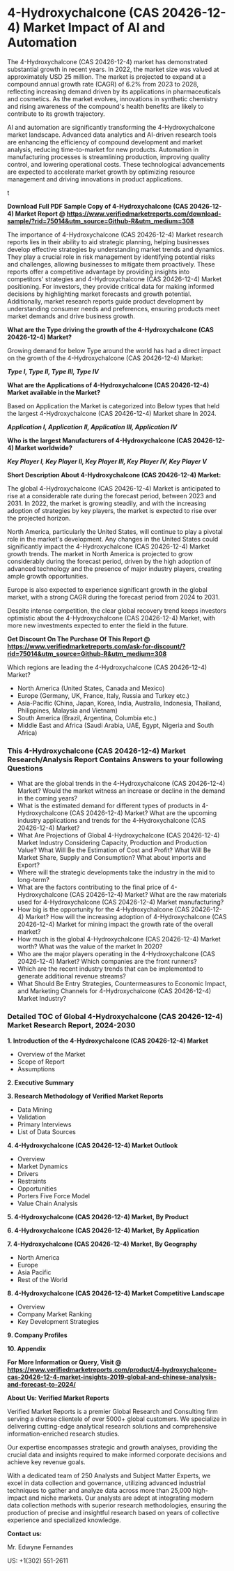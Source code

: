 <meta name="title" content="Global 4-Hydroxychalcone (CAS 20426-12-4) Market Impact of AI and Automation"><meta name="description" content="The 4-Hydroxychalcone (CAS 20426-12-4) market has demonstrated substantial growth in recent years. In 2022, the market size was valued at approximately USD 25 million."><meta name="title" content="4-Hydroxychalcone (CAS 20426-12-4) Market Size, Share, Scope, Trends, Growth, Opportunities, Analysis, Forecast"><h1>4-Hydroxychalcone (CAS 20426-12-4) Market Impact of AI and Automation</h1><p>The 4-Hydroxychalcone (CAS 20426-12-4) market has demonstrated substantial growth in recent years. In 2022, the market size was valued at approximately USD 25 million. The market is projected to expand at a compound annual growth rate (CAGR) of 6.2% from 2023 to 2028, reflecting increasing demand driven by its applications in pharmaceuticals and cosmetics. As the market evolves, innovations in synthetic chemistry and rising awareness of the compound's health benefits are likely to contribute to its growth trajectory.</p><p>AI and automation are significantly transforming the 4-Hydroxychalcone market landscape. Advanced data analytics and AI-driven research tools are enhancing the efficiency of compound development and market analysis, reducing time-to-market for new products. Automation in manufacturing processes is streamlining production, improving quality control, and lowering operational costs. These technological advancements are expected to accelerate market growth by optimizing resource management and driving innovations in product applications.</p>t</p><p id="" class=""><strong>Download Full PDF Sample Copy of 4-Hydroxychalcone (CAS 20426-12-4) Market Report @ <a href="https://www.verifiedmarketreports.com/download-sample/?rid=75014&utm_source=Github-R&utm_medium=308" target="_blank">https://www.verifiedmarketreports.com/download-sample/?rid=75014&utm_source=Github-R&utm_medium=308</a></strong></p><p>The importance of&nbsp;4-Hydroxychalcone (CAS 20426-12-4) Market research reports lies in their ability to aid strategic planning, helping businesses develop effective strategies by understanding market trends and dynamics. They play a crucial role in risk management by identifying potential risks and challenges, allowing businesses to mitigate them proactively. These reports offer a competitive advantage by providing insights into competitors' strategies and 4-Hydroxychalcone (CAS 20426-12-4) Market positioning. For investors, they provide critical data for making informed decisions by highlighting market forecasts and growth potential. Additionally, market research reports guide product development by understanding consumer needs and preferences, ensuring products meet market demands and drive business growth.</p><p><strong>What are the&nbsp;Type driving the growth of the 4-Hydroxychalcone (CAS 20426-12-4) Market?</strong></p><p id="" class="">Growing demand for below Type around the world has had a direct impact on the growth of the 4-Hydroxychalcone (CAS 20426-12-4) Market:</p><em><strong>Type I, Type II, Type III, Type IV</strong></em></p><strong>What are the&nbsp;Applications&nbsp;of 4-Hydroxychalcone (CAS 20426-12-4) Market available in the Market?</strong></p><p id="" class="">Based on Application the Market is categorized into Below types that held the largest 4-Hydroxychalcone (CAS 20426-12-4) Market share In 2024.</p><em><strong>Application I, Application II, Application III, Application IV</strong></em></p><strong>Who is the largest Manufacturers of 4-Hydroxychalcone (CAS 20426-12-4) Market worldwide?</strong></p><p><em><strong>Key Player I, Key Player II, Key Player III, Key Player IV, Key Player V</strong></em></p><p id="" class=""><strong>Short Description About 4-Hydroxychalcone (CAS 20426-12-4) Market:</strong></p><p>The global 4-Hydroxychalcone (CAS 20426-12-4) Market is anticipated to rise at a considerable rate during the forecast period, between 2023 and 2031. In 2022, the market is growing steadily, and with the increasing adoption of strategies by key players, the market is expected to rise over the projected horizon.</p><p>North America, particularly the United States, will continue to play a pivotal role in the market's development. Any changes in the United States could significantly impact the 4-Hydroxychalcone (CAS 20426-12-4) Market growth trends. The market in North America is projected to grow considerably during the forecast period, driven by the high adoption of advanced technology and the presence of major industry players, creating ample growth opportunities.</p><p>Europe is also expected to experience significant growth in the global market, with a strong CAGR during the forecast period from 2024 to 2031.</p><p>Despite intense competition, the clear global recovery trend keeps investors optimistic about the 4-Hydroxychalcone (CAS 20426-12-4) Market, with more new investments expected to enter the field in the future.</p><p id="" class=""><strong>Get Discount On The Purchase Of This Report @ <a href="https://www.verifiedmarketreports.com/ask-for-discount/?rid=75014&utm_source=Github-R&utm_medium=308" target="_blank">https://www.verifiedmarketreports.com/ask-for-discount/?rid=75014&utm_source=Github-R&utm_medium=308</a></strong></p>Which regions are leading the 4-Hydroxychalcone (CAS 20426-12-4) Market?</p><ul><li>North America (United States, Canada and Mexico)</li><li>Europe (Germany, UK, France, Italy, Russia and Turkey etc.)</li><li>Asia-Pacific (China, Japan, Korea, India, Australia, Indonesia, Thailand, Philippines, Malaysia and Vietnam)</li><li>South America (Brazil, Argentina, Columbia etc.)</li><li>Middle East and Africa (Saudi Arabia, UAE, Egypt, Nigeria and South Africa)</li></ul><h3 id="" class="">This 4-Hydroxychalcone (CAS 20426-12-4) Market Research/Analysis Report Contains Answers to your following Questions</h3><ul><li>What are the global trends in the 4-Hydroxychalcone (CAS 20426-12-4) Market? Would the market witness an increase or decline in the demand in the coming years?</li><li>What is the estimated demand for different types of products in 4-Hydroxychalcone (CAS 20426-12-4) Market? What are the upcoming industry applications and trends for the 4-Hydroxychalcone (CAS 20426-12-4) Market?</li><li>What Are Projections of Global 4-Hydroxychalcone (CAS 20426-12-4) Market Industry Considering Capacity, Production and Production Value? What Will Be the Estimation of Cost and Profit? What Will Be Market Share, Supply and Consumption? What about imports and Export?</li><li>Where will the strategic developments take the industry in the mid to long-term?</li><li>What are the factors contributing to the final price of 4-Hydroxychalcone (CAS 20426-12-4) Market? What are the raw materials used for 4-Hydroxychalcone (CAS 20426-12-4) Market manufacturing?</li><li>How big is the opportunity for the 4-Hydroxychalcone (CAS 20426-12-4) Market? How will the increasing adoption of 4-Hydroxychalcone (CAS 20426-12-4) Market for mining impact the growth rate of the overall market?</li><li>How much is the global 4-Hydroxychalcone (CAS 20426-12-4) Market worth? What was the value of the market In 2020?</li><li>Who are the major players operating in the 4-Hydroxychalcone (CAS 20426-12-4) Market? Which companies are the front runners?</li><li>Which are the recent industry trends that can be implemented to generate additional revenue streams?</li><li>What Should Be Entry Strategies, Countermeasures to Economic Impact, and Marketing Channels for 4-Hydroxychalcone (CAS 20426-12-4) Market Industry?</li></ul><h3 id="" class="">Detailed TOC of Global 4-Hydroxychalcone (CAS 20426-12-4) Market Research Report, 2024-2030</h3><p id="" class=""><strong>1. Introduction of the 4-Hydroxychalcone (CAS 20426-12-4) Market</strong></p><ul><li>Overview of the Market</li><li>Scope of Report</li><li>Assumptions</li></ul><p id="" class=""><strong>2. Executive Summary</strong></p><p id="" class=""><strong>3. Research Methodology of Verified Market Reports</strong></p><ul><li>Data Mining</li><li>Validation</li><li>Primary Interviews</li><li>List of Data Sources</li></ul><p id="" class=""><strong>4. 4-Hydroxychalcone (CAS 20426-12-4) Market Outlook</strong></p><ul><li>Overview</li><li>Market Dynamics</li><li>Drivers</li><li>Restraints</li><li>Opportunities</li><li>Porters Five Force Model</li><li>Value Chain Analysis</li></ul><p id="" class=""><strong>5. 4-Hydroxychalcone (CAS 20426-12-4) Market, By Product</strong></p><p id="" class=""><strong>6. 4-Hydroxychalcone (CAS 20426-12-4) Market, By Application</strong></p><p id="" class=""><strong>7. 4-Hydroxychalcone (CAS 20426-12-4) Market, By Geography</strong></p><ul><li>North America</li><li>Europe</li><li>Asia Pacific</li><li>Rest of the World</li></ul><p id="" class=""><strong>8. 4-Hydroxychalcone (CAS 20426-12-4) Market Competitive Landscape</strong></p><ul><li>Overview</li><li>Company Market Ranking</li><li>Key Development Strategies</li></ul><p id="" class=""><strong>9. Company Profiles</strong></p><p id="" class=""><strong>10. Appendix</strong></p><p id="" class=""><strong>For More Information or Query, Visit @ <a href="https://www.verifiedmarketreports.com/product/4-hydroxychalcone-cas-20426-12-4-market-insights-2019-global-and-chinese-analysis-and-forecast-to-2024/" target="_blank">https://www.verifiedmarketreports.com/product/4-hydroxychalcone-cas-20426-12-4-market-insights-2019-global-and-chinese-analysis-and-forecast-to-2024/</a></strong></p><p id="" class=""><strong>About Us: Verified Market Reports</strong></p><p id="" class="">Verified Market Reports is a premier Global Research and Consulting firm serving a diverse clientele of over 5000+ global customers. We specialize in delivering cutting-edge analytical research solutions and comprehensive information-enriched research studies.</p><p id="" class="">Our expertise encompasses strategic and growth analyses, providing the crucial data and insights required to make informed corporate decisions and achieve key revenue goals.</p><p id="" class="">With a dedicated team of 250 Analysts and Subject Matter Experts, we excel in data collection and governance, utilizing advanced industrial techniques to gather and analyze data across more than 25,000 high-impact and niche markets. Our analysts are adept at integrating modern data collection methods with superior research methodologies, ensuring the production of precise and insightful research based on years of collective experience and specialized knowledge.</p><p id="" class=""><strong>Contact us:</strong></p><p id="" class="">Mr. Edwyne Fernandes</p><p id="" class="">US: +1(302) 551-2611</p>